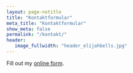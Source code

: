 ```yaml
---
layout: page-notitle
title: "Kontaktformular"
meta_title: "Kontaktformular"
show_meta: false
permalink: "/kontakt/"
header:
   image_fullwidth: "header_elijahbells.jpg"
---
```

<div class="panel">
<div id="wufoo-zmmdkgs0lvbrn5">
Fill out my <a href="https://kksmvs.wufoo.com/forms/zmmdkgs0lvbrn5">online form</a>.
</div>
<script type="text/javascript">var zmmdkgs0lvbrn5;(function(d, t) {
var s = d.createElement(t), options = {
'userName':'kksmvs',
'formHash':'zmmdkgs0lvbrn5',
'autoResize':true,
'height':'533',
'async':true,
'host':'wufoo.com',
'header':'show',
'ssl':true};
s.src = ('https:' == d.location.protocol ? 'https://' : 'http://') + 'www.wufoo.com/scripts/embed/form.js';
s.onload = s.onreadystatechange = function() {
var rs = this.readyState; if (rs) if (rs != 'complete') if (rs != 'loaded') return;
try { zmmdkgs0lvbrn5 = new WufooForm();zmmdkgs0lvbrn5.initialize(options);zmmdkgs0lvbrn5.display(); } catch (e) {}};
var scr = d.getElementsByTagName(t)[0], par = scr.parentNode; par.insertBefore(s, scr);
})(document, 'script');</script>
</div>

